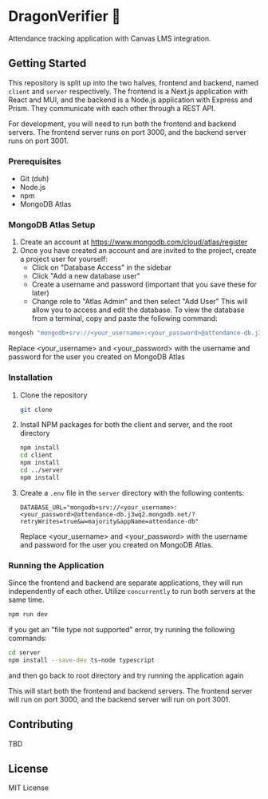 # DragonVerifier 🐉

Attendance tracking application with Canvas LMS integration.

## Getting Started

This repository is split up into the two halves, frontend and backend, named `client` and `server` respectively. The frontend is a Next.js application with React and MUI, and the backend is a Node.js application with Express and Prism. They communicate with each other through a REST API.

For development, you will need to run both the frontend and backend servers. The frontend server runs on port 3000, and the backend server runs on port 3001.

### Prerequisites

- Git (duh)
- Node.js
- npm
- MongoDB Atlas

### MongoDB Atlas Setup
 1. Create an account at https://www.mongodb.com/cloud/atlas/register 
 2. Once you have created an account and are invited to the project, create a project user for yourself:
    - Click on "Database Access" in the sidebar
    - Click "Add a new database user"
    - Create a username and password (important that you save these for later)
    - Change role to "Atlas Admin" and then select "Add User"
This will allow you to access and edit the database. To view the database from a terminal, copy and paste the following command: 
```sh
mongosh "mongodb+srv://<your_username>:<your_password>@attendance-db.j3wq2.mongodb.net/?retryWrites=true&w=majority&appName=attendance-db"
```
Replace <your_username> and <your_password> with the username and password for the user you created on MongoDB Atlas

### Installation

1. Clone the repository
   ```sh
   git clone
    ```
2. Install NPM packages for both the client and server, and the root directory
    ```sh
    npm install
    cd client
    npm install
    cd ../server
    npm install
    ```
3. Create a `.env` file in the `server` directory with the following contents:
    ```env
    DATABASE_URL="mongodb+srv://<your_username>:<your_password>@attendance-db.j3wq2.mongodb.net/?retryWrites=true&w=majority&appName=attendance-db"
    ```
    Replace <your_username> and <your_password> with the username and password for the user you created on MongoDB Atlas.

### Running the Application

Since the frontend and backend are separate applications, they will run independently of each other. Utilize `concurrently` to run both servers at the same time.

```sh
npm run dev
```
if you get an "file type not supported" error, try running the following commands:
```sh
cd server
npm install --save-dev ts-node typescript
```
and then go back to root directory and try running the application again

This will start both the frontend and backend servers. The frontend server will run on port 3000, and the backend server will run on port 3001.

## Contributing

TBD

## License

MIT License